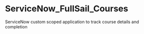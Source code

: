 # ServiceNow_FullSail_Courses
ServiceNow custom scoped application to track course details and completion
